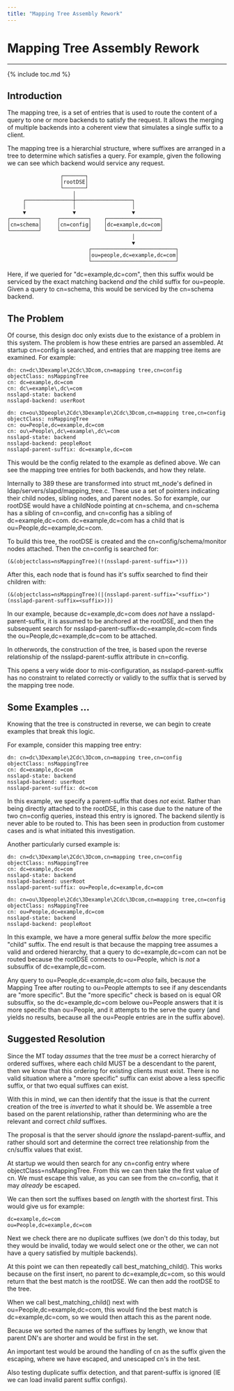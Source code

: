 ```yaml
---
title: "Mapping Tree Assembly Rework"
---
```


# Mapping Tree Assembly Rework
------------------------------

{% include toc.md %}

## Introduction

The mapping tree, is a set of entries that is used to route the content of a query to one or more
backends to satisfy the request. It allows the merging of multiple backends into a coherent view
that simulates a single suffix to a client.

The mapping tree is a hierarchial structure, where suffixes are arranged in a tree to determine which
satisfies a query. For example, given the following we can see which backend would service any
request.


                     ┌───────┐
                     │rootDSE│
                     └───────┘
                         │
         ┌───────────────┼──────────────────┐
         │               │                  │
         ▼               ▼                  ▼
    ┌─────────┐     ┌─────────┐    ┌─────────────────┐
    │cn=schema│     │cn=config│    │dc=example,dc=com│
    └─────────┘     └─────────┘    └─────────────────┘
                                            │
                                            ▼
                              ┌───────────────────────────┐
                              │ou=people,dc=example,dc=com│
                              └───────────────────────────┘

Here, if we queried for "dc=example,dc=com", then this suffix would be serviced by the exact
matching backend *and* the child suffix for ou=people. Given a query to cn=schema, this would be
serviced by the cn=schema backend.

## The Problem

Of course, this design doc only exists due to the existance of a problem in this system. The problem
is how these entries are parsed an assembled. At startup cn=config is searched, and entries that are
mapping tree items are examined. For example:

    dn: cn=dc\3Dexample\2Cdc\3Dcom,cn=mapping tree,cn=config
    objectClass: nsMappingTree
    cn: dc=example,dc=com
    cn: dc\=example\,dc\=com
    nsslapd-state: backend
    nsslapd-backend: userRoot

    dn: cn=ou\3Dpeople\2Cdc\3Dexample\2Cdc\3Dcom,cn=mapping tree,cn=config
    objectClass: nsMappingTree
    cn: ou=People,dc=example,dc=com
    cn: ou\=People\,dc\=example\,dc\=com
    nsslapd-state: backend
    nsslapd-backend: peopleRoot
    nsslapd-parent-suffix: dc=example,dc=com

This would be the config related to the example as defined above. We can see the mapping tree
entries for both backends, and how they relate.

Internally to 389 these are transformed into struct mt_node's defined in ldap/servers/slapd/mapping_tree.c.
These use a set of pointers indicating their child nodes, sibling nodes, and parent nodes. So for
example, our rootDSE would have a childNode pointing at cn=schema, and cn=schema has a sibling of cn=config,
and cn=config has a sibling of dc=example,dc=com. dc=example,dc=com has a child that is ou=People,dc=example,dc=com.

To build this tree, the rootDSE is created and the cn=config/schema/monitor nodes attached. Then
the cn=config is searched for:

    (&(objectclass=nsMappingTree)(!(nsslapd-parent-suffix=*)))

After this, each node that is found has it's suffix searched to find their children with:

    (&(objectclass=nsMappingTree)(|(nsslapd-parent-suffix="<suffix>")(nsslapd-parent-suffix=<suffix>)))

In our example, because dc=example,dc=com does *not* have a nsslapd-parent-suffix, it is assumed
to be anchored at the rootDSE, and then the subsequent search for nsslapd-parent-suffix=dc=example,dc=com
finds the ou=People,dc=example,dc=com to be attached.

In otherwords, the construction of the tree, is based upon the reverse relationship of the nsslapd-parent-suffix
attribute in cn=config.

This opens a very wide door to mis-configuration, as nsslapd-parent-suffix has no constraint to related
correctly or validly to the suffix that is served by the mapping tree node.

## Some Examples ...

Knowing that the tree is constructed in reverse, we can begin to create examples that break this
logic.

For example, consider this mapping tree entry:

    dn: cn=dc\3Dexample\2Cdc\3Dcom,cn=mapping tree,cn=config
    objectClass: nsMappingTree
    cn: dc=example,dc=com
    nsslapd-state: backend
    nsslapd-backend: userRoot
    nsslapd-parent-suffix: dc=com

In this example, we specify a parent-suffix that does *not* exist. Rather than being directly
attached to the rootDSE, in this case due to the nature of the two cn=config queries, instead
this entry is ignored. The backend silently is never able to be routed to. This has been seen in
production from customer cases and is what initiated this investigation.

Another particularly cursed example is:

    dn: cn=dc\3Dexample\2Cdc\3Dcom,cn=mapping tree,cn=config
    objectClass: nsMappingTree
    cn: dc=example,dc=com
    nsslapd-state: backend
    nsslapd-backend: userRoot
    nsslapd-parent-suffix: ou=People,dc=example,dc=com

    dn: cn=ou\3Dpeople\2Cdc\3Dexample\2Cdc\3Dcom,cn=mapping tree,cn=config
    objectClass: nsMappingTree
    cn: ou=People,dc=example,dc=com
    nsslapd-state: backend
    nsslapd-backend: peopleRoot

In this example, we have a more general suffix *below* the more specific "child" suffix. The end
result is that because the mapping tree assumes a valid and ordered hierarchy, that a query to
dc=example,dc=com can not be routed because the rootDSE connects to ou=People, which is *not* a
subsuffix of dc=example,dc=com.

Any query to ou=People,dc=example,dc=com *also* fails, because the Mapping Tree after routing
to ou=People attempts to see if any descendants are "more specific". But the "more specific" check
is based on is equal OR subsuffix, so the dc=example,dc=com belowe ou=People answers that it is more
specific than ou=People, and it attempts to the serve the query (and yields no results, because all
the ou=People entries are in the suffix above).

## Suggested Resolution

Since the MT today *assumes* that the tree *must* be a correct hierarchy of ordered suffixes, where each
child MUST be a descendant to the parent, then we know that this ordering for existing clients
must exist. There is no valid situation where a "more specific" suffix can exist above a less
specific suffix, or that two equal suffixes can exist.

With this in mind, we can then identify that the issue is that the current creation of the tree
is *inverted* to what it should be. We assemble a tree based on the parent relationship, rather
than determining who are the relevant and correct *child* suffixes.

The proposal is that the server should *ignore* the nsslapd-parent-suffix, and rather should sort
and determine the correct tree relationship from the cn/suffix values that exist.

At startup we would then search for any cn=config entry where objectClass=nsMappingTree. From
this we can then take the first value of cn. We must escape this value, as you can see from the
cn=config, that it may *already* be escaped.


We can then sort the suffixes based on *length* with the shortest first. This would give us for
example:

    dc=example,dc=com
    ou=People,dc=example,dc=com

Next we check there are no duplicate suffixes (we don't do this today, but they would be invalid,
today we would select one or the other, we can not have a query satisfied by multiple backends).

At this point we can then repeatedly call best_matching_child(). This works because on the first
insert, no parent to dc=example,dc=com, so this would return that the best match is the rootDSE. We
can then add the rootDSE to the tree.

When we call best_matching_child() next with ou=People,dc=example,dc=com, this would find the
best match is dc=example,dc=com, so we would then attach this as the parent node.

Because we sorted the names of the suffixes by length, we know that parent DN's are shorter
and would be first in the set.

An important test would be around the handling of cn as the suffix given the escaping, where we have
escaped, and unescaped cn's in the test.

Also testing duplicate suffix detection, and that parent-suffix is ignored (IE we can load invalid
parent suffix configs).

